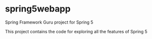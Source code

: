 # spring5webapp
Spring Framework Guru project for Spring 5

This project contains the code for exploring all the features of Spring 5
